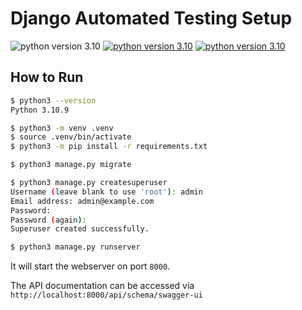 # Django Automated Testing Setup

![python version 3.10][badge/python]
[![python version 3.10][badge/black]][repo/black]
[![python version 3.10][badge/isort]][isort]

## How to Run

```bash
$ python3 --version
Python 3.10.9

$ python3 -m venv .venv
$ source .venv/bin/activate
$ python3 -m pip install -r requirements.txt

$ python3 manage.py migrate

$ python3 manage.py createsuperuser
Username (leave blank to use 'root'): admin
Email address: admin@example.com
Password:
Password (again):
Superuser created successfully.

$ python3 manage.py runserver
```

It will start the webserver on port `8000`.

The API documentation can be accessed via `http://localhost:8000/api/schema/swagger-ui`

[badge/black]: https://img.shields.io/badge/code%20style-black-000000
[badge/isort]: https://img.shields.io/badge/%20imports-isort-%231674b1?labelColor=ef8336
[badge/python]: https://img.shields.io/badge/python-3.10-blue
[isort]: https://pycqa.github.io/isort
[repo/black]: https://github.com/psf/black

